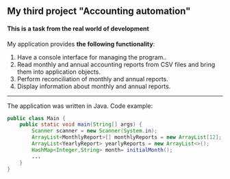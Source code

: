 ## My third project "Accounting automation"
#### This is a task from the real world of development

My application provides **the following functionality**:
1. Have a console interface for managing the program..
2. Read monthly and annual accounting reports from CSV files and bring them into application objects.
3. Perform reconciliation of monthly and annual reports.
4. Display information about monthly and annual reports.
____
The application was written in Java. Code example:

```java
public class Main {
    public static void main(String[] args) {
        Scanner scanner = new Scanner(System.in);
        ArrayList<MonthlyReport>[] monthlyReports = new ArrayList[12];
        ArrayList<YearlyReport> yearlyReports = new ArrayList<>();
        HashMap<Integer,String> month= initialMonth();
        ...
    }
}
``` 
